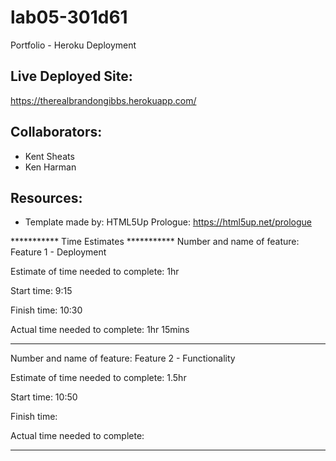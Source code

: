 # lab05-301d61
Portfolio - Heroku Deployment

## Live Deployed Site:
https://therealbrandongibbs.herokuapp.com/

## Collaborators:
- Kent Sheats
- Ken Harman

## Resources: 
- Template made by: HTML5Up
    Prologue: https://html5up.net/prologue


*********** Time Estimates ***********
Number and name of feature: Feature 1 - Deployment

Estimate of time needed to complete: 1hr

Start time: 9:15

Finish time: 10:30

Actual time needed to complete: 1hr 15mins

------------------------------------
Number and name of feature: Feature 2 - Functionality

Estimate of time needed to complete: 1.5hr

Start time: 10:50

Finish time: 

Actual time needed to complete: 



*******************************************
